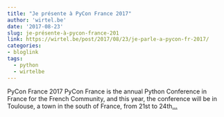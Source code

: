 ```yaml
---
title: "Je présente à PyCon France 2017"
author: 'wirtel.be'
date: '2017-08-23'
slug: je-présente-à-pycon-france-201
link: https://wirtel.be/post/2017/08/23/je-parle-a-pycon-fr-2017/
categories:
- bloglink
tags:
  - python
  - wirtelbe
---
```


PyCon France 2017 PyCon France is the annual Python Conference in France for the French Community, and this year, the conference will be in Toulouse, a town in the south of France, from 21st to 24th[... <i class="fas fa-external-link-alt"></i>](https://wirtel.be/post/2017/08/23/je-parle-a-pycon-fr-2017/)


